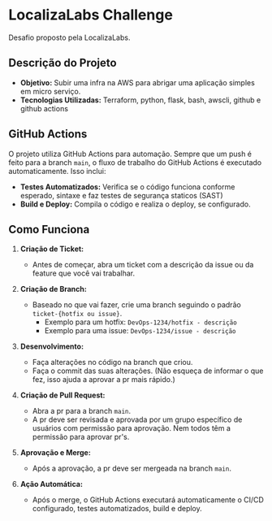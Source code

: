 # LocalizaLabs Challenge

Desafio proposto pela LocalizaLabs. 

## Descrição do Projeto

- **Objetivo:** Subir uma infra na AWS para abrigar uma aplicação simples em micro serviço.
- **Tecnologias Utilizadas:** Terraform, python, flask, bash, awscli, github e github actions

## GitHub Actions

O projeto utiliza GitHub Actions para automação. Sempre que um push é feito para a branch `main`, o fluxo de trabalho do GitHub Actions é executado automaticamente. Isso inclui:

- **Testes Automatizados:** Verifica se o código funciona conforme esperado, sintaxe e faz testes de segurança staticos (SAST)
- **Build e Deploy:** Compila o código e realiza o deploy, se configurado.

## Como Funciona

1. **Criação de Ticket:**
   - Antes de começar, abra um ticket com a descrição da issue ou da feature que você vai trabalhar.

2. **Criação de Branch:**
   - Baseado no que vai fazer, crie uma branch seguindo o padrão `ticket-{hotfix ou issue}`. 
     - Exemplo para um hotfix: `DevOps-1234/hotfix - descrição`
     - Exemplo para uma issue: `DevOps-1234/issue - descrição`

3. **Desenvolvimento:**
   - Faça alterações no código na branch que criou.
   - Faça o commit das suas alterações. (Não esqueça de informar o que fez, isso ajuda a aprovar a pr mais rápido.)

4. **Criação de Pull Request:**
   - Abra a pr para a branch `main`.
   - A pr deve ser revisada e aprovada por um grupo específico de usuários com permissão para aprovação. Nem todos têm a permissão para aprovar pr's.

5. **Aprovação e Merge:**
   - Após a aprovação, a pr deve ser mergeada na branch `main`.

6. **Ação Automática:**
   - Após o merge, o GitHub Actions executará automaticamente o CI/CD configurado, testes automatizados, build e deploy.
